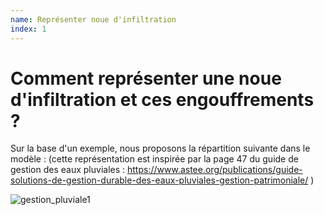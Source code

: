 ```yaml
---
name: Représenter noue d'infiltration
index: 1
---
```

# Comment représenter une noue d'infiltration et ces engouffrements ?

Sur la base d'un exemple, nous proposons la répartition suivante dans le modèle :
(cette représentation est inspirée par la page 47 du guide de gestion des eaux pluviales : https://www.astee.org/publications/guide-solutions-de-gestion-durable-des-eaux-pluviales-gestion-patrimoniale/ )

![gestion_pluviale1](https://github.com/user-attachments/assets/7ffd9614-5426-41c3-b08e-65b2337f8d17)


